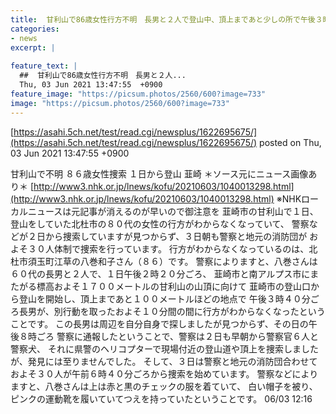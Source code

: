 ```yaml
---
title:  甘利山で86歳女性行方不明　長男と２人で登山中、頂上まであと少しの所で午後３時40分ごろ長男が10分程別行動を取った間に 
categories:
- news
excerpt: |
  
feature_text: |
  ##  甘利山で86歳女性行方不明　長男と２人...
  Thu, 03 Jun 2021 13:47:55  +0900
feature_image: "https://picsum.photos/2560/600?image=733"
image: "https://picsum.photos/2560/600?image=733"
---
```


[https://asahi.5ch.net/test/read.cgi/newsplus/1622695675/](https://asahi.5ch.net/test/read.cgi/newsplus/1622695675/)
posted on Thu, 03 Jun 2021 13:47:55  +0900

<!--more-->

甘利山で不明 ８６歳女性捜索 １日から登山 韮崎 ＊ソース元にニュース画像あり＊ [http://www3.nhk.or.jp/lnews/kofu/20210603/1040013298.html](http://www3.nhk.or.jp/lnews/kofu/20210603/1040013298.html) ※NHKローカルニュースは元記事が消えるのが早いので御注意を 韮崎市の甘利山で１日、登山をしていた北杜市の８０代の女性の行方がわからなくなっていて、 警察などが２日から捜索していますが見つからず、３日朝も警察と地元の消防団が およそ３０人体制で捜索を行っています。 行方がわからなくなっているのは、北杜市須玉町江草の八巻和子さん（８６）です。 警察によりますと、八巻さんは６０代の長男と２人で、１日午後２時２０分ごろ、 韮崎市と南アルプス市にまたがる標高およそ１７００メートルの甘利山の山頂に向けて 韮崎市の登山口から登山を開始し、頂上まであと１００メートルほどの地点で 午後３時４０分ごろ長男が、別行動を取ったおよそ１０分間の間に行方がわからなくなったということです。 この長男は周辺を自分自身で探しましたが見つからず、その日の午後８時ごろ 警察に通報したということで、警察は２日も早朝から警察官６人と警察犬、 それに県警のヘリコプターで現場付近の登山道や頂上を捜索しましたが、発見には至りませんでした。 そして、３日は警察と地元の消防団合わせておよそ３０人が午前６時４０分ごろから捜索を始めています。 警察などによりますと、八巻さんは上は赤と黒のチェックの服を着ていて、 白い帽子を被り、ピンクの運動靴を履いていてつえを持っていたということです。 06/03 12:16
